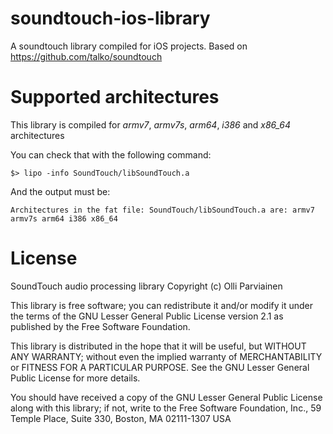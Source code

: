 # soundtouch-ios-library
A soundtouch library compiled for iOS projects. Based on https://github.com/talko/soundtouch 

# Supported architectures
This library is compiled for *armv7*, *armv7s*, *arm64*, *i386* and *x86_64* architectures

You can check that with the following command:

`$> lipo -info SoundTouch/libSoundTouch.a `

And the output must be:

`Architectures in the fat file: SoundTouch/libSoundTouch.a are: armv7 armv7s arm64 i386 x86_64 `

# License

SoundTouch audio processing library Copyright (c) Olli Parviainen

This library is free software; you can redistribute it and/or modify it under the terms of the GNU Lesser General Public License version 2.1 as published by the Free Software Foundation.

This library is distributed in the hope that it will be useful, but WITHOUT ANY WARRANTY; without even the implied warranty of MERCHANTABILITY or FITNESS FOR A PARTICULAR PURPOSE. See the GNU Lesser General Public License for more details.

You should have received a copy of the GNU Lesser General Public License along with this library; if not, write to the Free Software Foundation, Inc., 59 Temple Place, Suite 330, Boston, MA 02111-1307 USA
